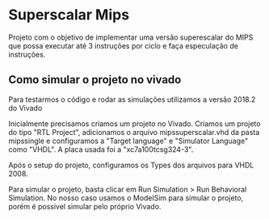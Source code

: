 # Superscalar Mips
Projeto com o objetivo de implementar uma versão superescalar do MIPS que possa executar até 3 instruções por ciclo e faça especulação de instruções.

## Como simular o projeto no vivado

Para testarmos o código e rodar as simulações utilizamos a versão 2018.2 do Vivado

Inicialmente precisamos criamos um projeto no Vivado. Criamos um projeto do tipo "RTL Project", adicionamos o arquivo mipssuperscalar.vhd da pasta mipssingle e configuramos a "Target language" e "Simulator Language" como "VHDL". A placa usada foi a "xc7a100tcsg324-3".

Após o setup do projeto, configuramos os Types dos arquivos para VHDL 2008.

Para simular o projeto, basta clicar em Run Simulation > Run Behavioral Simulation. No nosso caso usamos o ModelSim para simular o projeto, porém é possivel simular pelo próprio Vivado.
